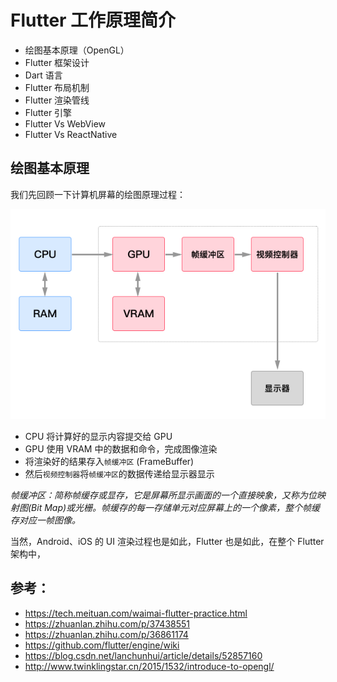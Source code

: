 # Flutter 工作原理简介

* 绘图基本原理（OpenGL）
* Flutter 框架设计
* Dart 语言
* Flutter 布局机制
* Flutter 渲染管线
* Flutter 引擎
* Flutter Vs WebView
* Flutter Vs ReactNative

## 绘图基本原理
我们先回顾一下计算机屏幕的绘图原理过程：

![绘图](../resources/computer-drawing.png)

* CPU 将计算好的显示内容提交给 GPU
* GPU 使用 VRAM 中的数据和命令，完成图像渲染
* 将渲染好的结果存入`帧缓冲区` (FrameBuffer)
* 然后`视频控制器`将`帧缓冲区`的数据传递给显示器显示

*帧缓冲区：简称帧缓存或显存，它是屏幕所显示画面的一个直接映象，又称为位映射图(Bit Map)或光栅。帧缓存的每一存储单元对应屏幕上的一个像素，整个帧缓存对应一帧图像。*

当然，Android、iOS 的 UI 渲染过程也是如此，Flutter 也是如此，在整个 Flutter 架构中，



## 参考：

* https://tech.meituan.com/waimai-flutter-practice.html
* https://zhuanlan.zhihu.com/p/37438551
* https://zhuanlan.zhihu.com/p/36861174
* https://github.com/flutter/engine/wiki
* https://blog.csdn.net/lanchunhui/article/details/52857160
* http://www.twinklingstar.cn/2015/1532/introduce-to-opengl/
